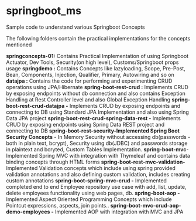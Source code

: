 # springboot_ms
Sample code to understand various Springboot Concepts

The following folders contain the practical implementations for the concepts mentioned

**springconcepts-01:** Contains Practical Implementation of using Springboot Actuator, Dev Tools, Security(on high level), Customs/Springboot props usage
**springdemo :** Contains Concepts like lazyloading, Scope, Pre-Post, Bean, Components, Injection, Qualifier, Primary, Autowiring and so on
**datajpa :** Contains the code for performing and experimenting CRUD operations using JPA/Hibernate
**spring-boot-rest-crud :** Implements CRUD by exposing endpoints without db connection and also contains Exception Handling at Rest Controller level and also Global Exception Handling
**spring-boot-rest-crud-datajpa -** Implements CRUD by exposing endpoints and connecting to DB using Standard JPA Implementation and also using Spring Data JPA project
**spring-boot-rest-crud-spring-data-rest -** Implements CRUD by exposing endpoints using Spring Data REST project and connecting to DB
**spring-boot-rest-security-Implemented Spring Boot Security Concepts** - In Memory Security without accessing db(passwords - both in plain text, bcrypt), Security using db(JDBC) and passwords storage in plaintext and bcryted, Custom Tables Implementation.
**spring-boot-mvc**- Implemented Spring MVC with integration with Thymeleaf and contains data binding concepts through HTML forms
**spring-boot-rest-mvc-validation-** Implemented Validation concepts which include using spring provided validation annotations and also defining custom validation, includes creating custom annotations
**spring-boot-spring-mvc-crud -** Implemented completed end to end Employee repository use case with add, list, update, delete employees functionality using web pages, db.
**spring-boot-aop -** Implemented Aspect Oriented Programming Concepts which include Pointcut expressions, aspects, join points..
**spring-boot-mvc-crud-aop-demo-employees -** Implemented AOP with integration with MVC and JPA
